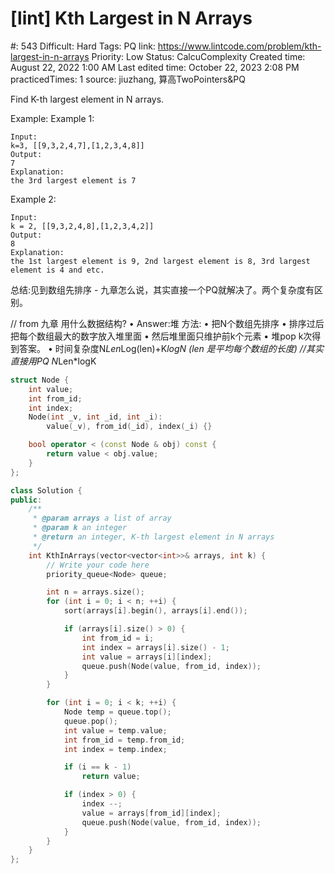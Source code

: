 # [lint] Kth Largest in N Arrays

#: 543
Difficult: Hard
Tags: PQ
link: https://www.lintcode.com/problem/kth-largest-in-n-arrays
Priority: Low
Status: CalcuComplexity
Created time: August 22, 2022 1:00 AM
Last edited time: October 22, 2023 2:08 PM
practicedTimes: 1
source: jiuzhang, 算高TwoPointers&PQ

Find K-th largest element in N arrays.

Example:
Example 1:

```
Input:
k=3, [[9,3,2,4,7],[1,2,3,4,8]]
Output:
7
Explanation:
the 3rd largest element is 7

```

Example 2:

```
Input:
k = 2, [[9,3,2,4,8],[1,2,3,4,2]]
Output:
8
Explanation:
the 1st largest element is 9, 2nd largest element is 8, 3rd largest element is 4 and etc.
```

总结:见到数组先排序 - 九章怎么说，其实直接一个PQ就解决了。两个复杂度有区别。

// from 九章
用什么数据结构?
• Answer:堆
方法:
• 把N个数组先排序
• 排序过后把每个数组最大的数字放入堆里面
• 然后堆里面只维护前k个元素
• 堆pop k次得到答案。
• 时间复杂度N*Len*Log(len)+K*logN (len 是平均每个数组的长度)
//其实直接用PQ
N*Len*logK

```cpp
struct Node {
    int value;
    int from_id;
    int index;
    Node(int _v, int _id, int _i):
        value(_v), from_id(_id), index(_i) {}

    bool operator < (const Node & obj) const {
        return value < obj.value;
    }
};

class Solution {
public:
    /**
     * @param arrays a list of array
     * @param k an integer
     * @return an integer, K-th largest element in N arrays
     */
    int KthInArrays(vector<vector<int>>& arrays, int k) {
        // Write your code here
        priority_queue<Node> queue;

        int n = arrays.size();
        for (int i = 0; i < n; ++i) {
            sort(arrays[i].begin(), arrays[i].end());

            if (arrays[i].size() > 0) {
                int from_id = i;
                int index = arrays[i].size() - 1;
                int value = arrays[i][index];
                queue.push(Node(value, from_id, index));
            }
        }

        for (int i = 0; i < k; ++i) {
            Node temp = queue.top();
            queue.pop();
            int value = temp.value;
            int from_id = temp.from_id;
            int index = temp.index;

            if (i == k - 1)
                return value;

            if (index > 0) {
                index --;
                value = arrays[from_id][index];
                queue.push(Node(value, from_id, index));
            }
        }
    }
};
```